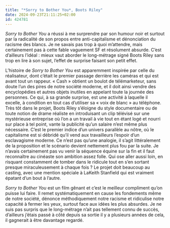 ```yaml
---
title: "*Sorry to Bother You*, Boots Riley"
date: 2024-09-23T21:11:25+02:00
id: 424781 
---
```


*Sorry to Bother You* a réussi à me surprendre par son humour noir et surtout par la radicalité de son propos entre anti-capitalisme et dénonciation du racisme des blancs. Je ne savais pas trop à quoi m’attendre, mais certainement pas à cette fable vaguement SF et résolument absurde. C’est d’ailleurs l’idéal : mieux vaut aborder le long-métrage signé Boots Riley sans trop en lire à son sujet, l’effet de surprise faisant son petit effet. 

L’histoire de *Sorry to Bother You* est apparemment inspirée par celle du réalisateur, dont c’était le premier passage derrière les caméras et qui est avant tout un rappeur. « Cash » obtient un boulot de télémarketeur, sans doute l’un des pires de notre société moderne, et il doit ainsi vendre des encyclopédies et autres objets inutiles en appelant toute la journée des personnes. Ce qui, à sa grande surprise, est une activité à laquelle il excelle, à condition en tout cas d’utiliser sa « voix de blanc » au téléphone. Très tôt dans le projet, Boots Riley s’éloigne du style documentaire ou de toute notion de drame réaliste en introduisant un clip télévisé sur une mystérieuse entreprise où l’on a un travail à vie tout en étant logé et nourri sur place à tel point, vante la publicité qu’un salaire n’est même plus nécessaire. C’est le premier indice d’un univers parallèle au nôtre, où le capitalisme est si débridé qu’il vend aux travailleurs l’espoir d’un esclavagisme moderne. Ce n’est pas qu’une analogie, il s’agit littéralement de la proposition et le scénario devient nettement plus fou par la suite. Je n’avais certainement pas vu venir la séquence équine sur la fin et il faut reconnaître au cinéaste son ambition assez folle. Qui ose aller aussi loin, en risquant constamment de tomber dans le ridicule tout en s’en sortant presque miraculeusement à chaque fois ? Le projet doit beaucoup au casting, avec une mention spéciale à LaKeith Stanfield qui est vraiment épatant d’un bout à l’autre. 

*Sorry to Bother You* est un film gênant et c’est le meilleur compliment qu’on puisse lui faire. Il remet systématiquement en cause les fondements même de notre société, dénonce méthodiquement notre racisme et ridiculise notre capacité à fermer les yeux, surtout face aux idées les plus absurdes. Je ne suis pas surpris que le long-métrage n’ait pas tellement connu de succès, d’ailleurs j’étais passé à côté depuis sa sortie il y a plusieurs années de cela, il gagnerait à être davantage regardé.
